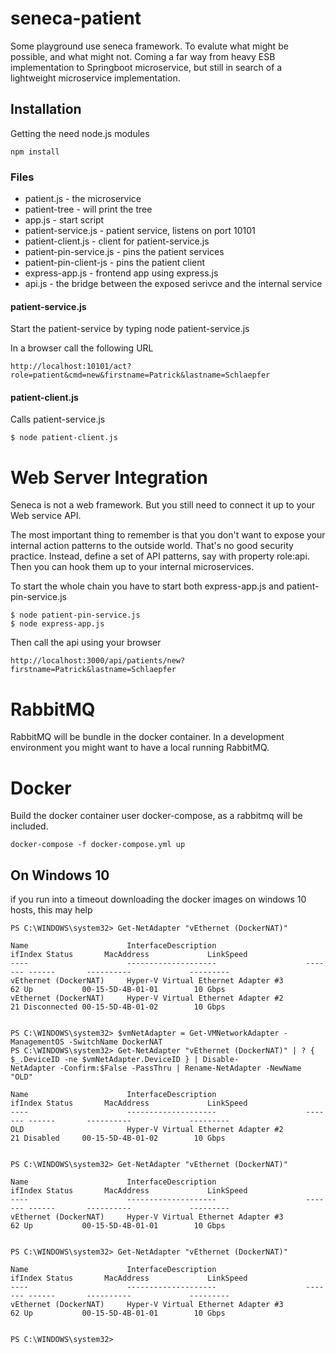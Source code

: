 # seneca-patient

Some playground use seneca framework. To evalute what might be possible,
and what might not.
Coming a far way from heavy ESB implementation to Springboot microservice,
but still in search of a lightweight microservice implementation.

## Installation

Getting the need node.js modules

```
npm install
```

### Files

- patient.js - the microservice
- patient-tree - will print the tree
- app.js - start script
- patient-service.js - patient service, listens on port 10101
- patient-client.js - client for patient-service.js
- patient-pin-service.js - pins the patient services
- patient-pin-client-js - pins the patient client
- express-app.js - frontend app using express.js
- api.js - the bridge between the exposed serivce and the internal service

#### patient-service.js

Start the patient-service by typing node patient-service.js

In a browser call the following URL
```
http://localhost:10101/act?role=patient&cmd=new&firstname=Patrick&lastname=Schlaepfer
```

#### patient-client.js

Calls patient-service.js

```
$ node patient-client.js
```

# Web Server Integration

Seneca is not a web framework. But you still need to connect it up to your Web
service API.

The most important thing to remember is that you don't want to expose your
internal action patterns to the outside world. That's no good security practice.
Instead, define a set of API patterns, say with property role:api. Then you
can hook them up to your internal microservices.

To start the whole chain you have to start both express-app.js and patient-pin-service.js

```
$ node patient-pin-service.js
$ node express-app.js
```

Then call the api using your browser
```
http://localhost:3000/api/patients/new?firstname=Patrick&lastname=Schlaepfer
```

# RabbitMQ

RabbitMQ will be bundle in the docker container. In a development environment you might want to have a local
running RabbitMQ.




# Docker

Build the docker container user docker-compose, as a rabbitmq will be included.

```
docker-compose -f docker-compose.yml up
```

## On Windows 10

if you run into a timeout downloading the docker images on windows 10 hosts,
this may help

```
PS C:\WINDOWS\system32> Get-NetAdapter "vEthernet (DockerNAT)"

Name                      InterfaceDescription                    ifIndex Status       MacAddress             LinkSpeed
----                      --------------------                    ------- ------       ----------             ---------
vEthernet (DockerNAT)     Hyper-V Virtual Ethernet Adapter #3          62 Up           00-15-5D-4B-01-01        10 Gbps
vEthernet (DockerNAT)     Hyper-V Virtual Ethernet Adapter #2          21 Disconnected 00-15-5D-4B-01-02        10 Gbps


PS C:\WINDOWS\system32> $vmNetAdapter = Get-VMNetworkAdapter -ManagementOS -SwitchName DockerNAT
PS C:\WINDOWS\system32> Get-NetAdapter "vEthernet (DockerNAT)" | ? { $_.DeviceID -ne $vmNetAdapter.DeviceID } | Disable-
NetAdapter -Confirm:$False -PassThru | Rename-NetAdapter -NewName "OLD"

Name                      InterfaceDescription                    ifIndex Status       MacAddress             LinkSpeed
----                      --------------------                    ------- ------       ----------             ---------
OLD                       Hyper-V Virtual Ethernet Adapter #2          21 Disabled     00-15-5D-4B-01-02        10 Gbps


PS C:\WINDOWS\system32> Get-NetAdapter "vEthernet (DockerNAT)"

Name                      InterfaceDescription                    ifIndex Status       MacAddress             LinkSpeed
----                      --------------------                    ------- ------       ----------             ---------
vEthernet (DockerNAT)     Hyper-V Virtual Ethernet Adapter #3          62 Up           00-15-5D-4B-01-01        10 Gbps


PS C:\WINDOWS\system32> Get-NetAdapter "vEthernet (DockerNAT)"

Name                      InterfaceDescription                    ifIndex Status       MacAddress             LinkSpeed
----                      --------------------                    ------- ------       ----------             ---------
vEthernet (DockerNAT)     Hyper-V Virtual Ethernet Adapter #3          62 Up           00-15-5D-4B-01-01        10 Gbps


PS C:\WINDOWS\system32>
```
